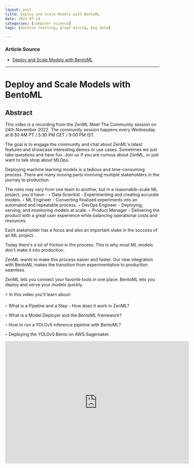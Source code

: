 ```yaml
---
layout: post
title: Deploy and Scale Models with BentoML  
date: 2023-07-14
categories: [computer science]
tags: [machine learning, graph mining, big data]

---
```


### Article Source

* [Deploy and Scale Models with BentoML](https://www.youtube.com/watch?v=A3JQNf7YHFc)


---

# Deploy and Scale Models with BentoML


## Abstract

This video is a recording from the ZenML Meet The Community session on 24th November 2022. The community session happens every Wednesday at 8:30 AM PT / 5:30 PM CET / 9:00 PM IST.

The goal is to engage the community and chat about ZenML's latest features and showcase interesting demos or use cases. Sometimes we just take questions and have fun. Join us if you are curious about ZenML, or just want to talk shop about MLOps. 


Deploying machine learning models is a tedious and time-consuming process. There are many moving parts involving multiple stakeholders in the journey to production.

The roles may vary from one team to another, but in a reasonable-scale ML project, you'd have -
‣ Data Scientist - Experimenting and creating accurate models.
‣ ML Engineer - Converting finalized experiments into an automated and repeatable process.
‣ DevOps Engineer - Deploying, serving, and monitoring models at scale.
‣ Product Manager - Delivering the product with a great user experience while balancing operational costs and resources.

Each stakeholder has a focus and also an important stake in the success of an ML project.

Today there's a lot of friction in the process. This is why most ML models don't make it into production.

ZenML wants to make this process easier and faster. Our new integration with BentoML makes the transition from experimentation to production seamless.

ZenML lets you connect your favorite tools in one place.
BentoML lets you deploy and serve your models quickly.

⚡ In this video you'll learn about-

‣ What is a Pipeline and a Step - How does it work in ZenML?

‣ What is a Model Deployer and the BentoML framework?

‣ How to run a YOLOv5 inference pipeline with BentoML?

‣ Deploying the YOLOv5 Bento on AWS Sagemaker.


<iframe width="600" height="400" src="https://www.youtube.com/embed/A3JQNf7YHFc" title="YouTube video player" frameborder="0" allow="accelerometer; autoplay; clipboard-write; encrypted-media; gyroscope; picture-in-picture; web-share" allowfullscreen></iframe>